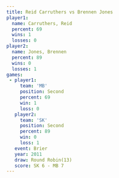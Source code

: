 ```yaml
---
title: Reid Carruthers vs Brennen Jones
player1:                
  name: Carruthers, Reid
  percent: 69           
  wins: 1               
  losses: 0             
player2:                
  name: Jones, Brennen  
  percent: 89           
  wins: 0               
  losses: 1             
games:
 - player1:          
     team: 'MB'      
     position: Second
     percent: 69     
     win: 1          
     loss: 0         
   player2:          
     team: 'SK'      
     position: Second
     percent: 89     
     win: 0          
     loss: 1         
   event: Brier         
   year: 2011           
   draw: Round Robin(13)
   score: SK 6 - MB 7   
---
```


